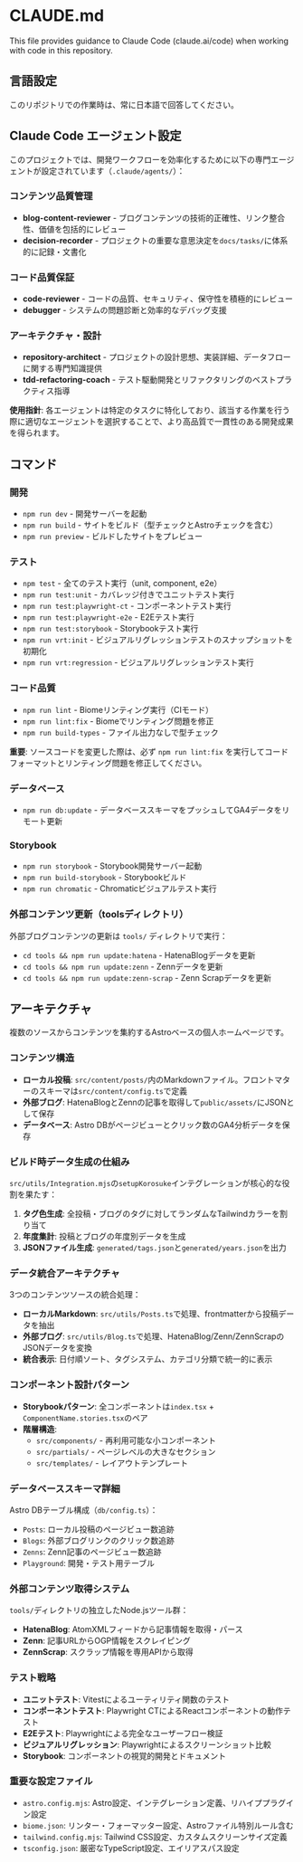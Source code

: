 # CLAUDE.md

This file provides guidance to Claude Code (claude.ai/code) when working with code in this repository.

## 言語設定
このリポジトリでの作業時は、常に日本語で回答してください。

## Claude Code エージェント設定

このプロジェクトでは、開発ワークフローを効率化するために以下の専門エージェントが設定されています（`.claude/agents/`）：

### コンテンツ品質管理
- **blog-content-reviewer** - ブログコンテンツの技術的正確性、リンク整合性、価値を包括的にレビュー
- **decision-recorder** - プロジェクトの重要な意思決定を`docs/tasks/`に体系的に記録・文書化

### コード品質保証  
- **code-reviewer** - コードの品質、セキュリティ、保守性を積極的にレビュー
- **debugger** - システムの問題診断と効率的なデバッグ支援

### アーキテクチャ・設計
- **repository-architect** - プロジェクトの設計思想、実装詳細、データフローに関する専門知識提供
- **tdd-refactoring-coach** - テスト駆動開発とリファクタリングのベストプラクティス指導

**使用指針**: 各エージェントは特定のタスクに特化しており、該当する作業を行う際に適切なエージェントを選択することで、より高品質で一貫性のある開発成果を得られます。

## コマンド

### 開発
- `npm run dev` - 開発サーバーを起動
- `npm run build` - サイトをビルド（型チェックとAstroチェックを含む）
- `npm run preview` - ビルドしたサイトをプレビュー

### テスト
- `npm test` - 全てのテスト実行（unit, component, e2e）
- `npm run test:unit` - カバレッジ付きでユニットテスト実行
- `npm run test:playwright-ct` - コンポーネントテスト実行
- `npm run test:playwright-e2e` - E2Eテスト実行
- `npm run test:storybook` - Storybookテスト実行
- `npm run vrt:init` - ビジュアルリグレッションテストのスナップショットを初期化
- `npm run vrt:regression` - ビジュアルリグレッションテスト実行

### コード品質
- `npm run lint` - Biomeリンティング実行（CIモード）
- `npm run lint:fix` - Biomeでリンティング問題を修正
- `npm run build-types` - ファイル出力なしで型チェック

**重要**: ソースコードを変更した際は、必ず `npm run lint:fix` を実行してコードフォーマットとリンティング問題を修正してください。

### データベース
- `npm run db:update` - データベーススキーマをプッシュしてGA4データをリモート更新

### Storybook
- `npm run storybook` - Storybook開発サーバー起動
- `npm run build-storybook` - Storybookビルド
- `npm run chromatic` - Chromaticビジュアルテスト実行

### 外部コンテンツ更新（toolsディレクトリ）
外部ブログコンテンツの更新は `tools/` ディレクトリで実行：
- `cd tools && npm run update:hatena` - HatenaBlogデータを更新
- `cd tools && npm run update:zenn` - Zennデータを更新
- `cd tools && npm run update:zenn-scrap` - Zenn Scrapデータを更新

## アーキテクチャ

複数のソースからコンテンツを集約するAstroベースの個人ホームページです。

### コンテンツ構造
- **ローカル投稿**: `src/content/posts/`内のMarkdownファイル。フロントマターのスキーマは`src/content/config.ts`で定義
- **外部ブログ**: HatenaBlogとZennの記事を取得して`public/assets/`にJSONとして保存
- **データベース**: Astro DBがページビューとクリック数のGA4分析データを保存

### ビルド時データ生成の仕組み
`src/utils/Integration.mjs`の`setupKorosuke`インテグレーションが核心的な役割を果たす：
1. **タグ色生成**: 全投稿・ブログのタグに対してランダムなTailwindカラーを割り当て
2. **年度集計**: 投稿とブログの年度別データを生成
3. **JSONファイル生成**: `generated/tags.json`と`generated/years.json`を出力

### データ統合アーキテクチャ
3つのコンテンツソースの統合処理：
- **ローカルMarkdown**: `src/utils/Posts.ts`で処理、frontmatterから投稿データを抽出
- **外部ブログ**: `src/utils/Blog.ts`で処理、HatenaBlog/Zenn/ZennScrapのJSONデータを変換
- **統合表示**: 日付順ソート、タグシステム、カテゴリ分類で統一的に表示

### コンポーネント設計パターン
- **Storybookパターン**: 全コンポーネントは`index.tsx` + `ComponentName.stories.tsx`のペア
- **階層構造**: 
  - `src/components/` - 再利用可能な小コンポーネント
  - `src/partials/` - ページレベルの大きなセクション
  - `src/templates/` - レイアウトテンプレート

### データベーススキーマ詳細
Astro DBテーブル構成（`db/config.ts`）：
- `Posts`: ローカル投稿のページビュー数追跡
- `Blogs`: 外部ブログリンクのクリック数追跡  
- `Zenns`: Zenn記事のページビュー数追跡
- `Playground`: 開発・テスト用テーブル

### 外部コンテンツ取得システム
`tools/`ディレクトリの独立したNode.jsツール群：
- **HatenaBlog**: AtomXMLフィードから記事情報を取得・パース
- **Zenn**: 記事URLからOGP情報をスクレイピング
- **ZennScrap**: スクラップ情報を専用APIから取得

### テスト戦略
- **ユニットテスト**: Vitestによるユーティリティ関数のテスト
- **コンポーネントテスト**: Playwright CTによるReactコンポーネントの動作テスト
- **E2Eテスト**: Playwrightによる完全なユーザーフロー検証
- **ビジュアルリグレッション**: Playwrightによるスクリーンショット比較
- **Storybook**: コンポーネントの視覚的開発とドキュメント

### 重要な設定ファイル
- `astro.config.mjs`: Astro設定、インテグレーション定義、リハイププラグイン設定
- `biome.json`: リンター・フォーマッター設定、Astroファイル特別ルール含む
- `tailwind.config.mjs`: Tailwind CSS設定、カスタムスクリーンサイズ定義
- `tsconfig.json`: 厳密なTypeScript設定、エイリアスパス設定